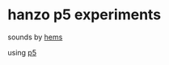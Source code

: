 # hanzo p5 experiments




sounds by [hems](http://soundcloud.com/hems)

using [p5](http://p5js.org/)